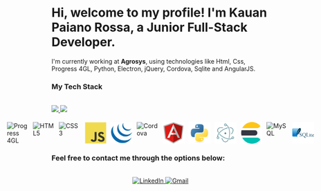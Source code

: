 <h1>Hi, welcome to my profile! I'm Kauan Paiano Rossa, a Junior Full-Stack Developer.</h1>

<p>
  I'm currently working at <strong>Agrosys</strong>, using technologies like Html, Css, Progress 4GL, Python, Electron, jQuery, Cordova, Sqlite and AngularJS.
</p>

<h3>My Tech Stack</h3>
<br>
<div>
    <a href="https://github.com/KauanRossa">
      <img height="180em" src="https://github-readme-stats.vercel.app/api?username=KauanRossa&show_icons=true&theme=prussian">
      <img height="180em" src="https://github-readme-stats.vercel.app/api/top-langs/?username=KauanRossa&layout=compact&theme=prussian">
    </a>
    <br>
    <div style="display: flex; justify-content: center; align-center: center; gap: 10px;margin-top: 20px;">
        <img src="https://chriscamicas.gallerycdn.vsassets.io/extensions/chriscamicas/openedge-abl/1.2.0/1587754986999/Microsoft.VisualStudio.Services.Icons.Default" width="50" height="50" alt="Progress 4GL"/>
        <img src="https://cdn.jsdelivr.net/gh/devicons/devicon/icons/html5/html5-original.svg" width="50" height="50" alt="HTML5"/>
        <img src="https://cdn.jsdelivr.net/gh/devicons/devicon/icons/css3/css3-original-wordmark.svg" width="50" height="50" alt="CSS3"/>
        <img src="https://github.com/devicons/devicon/blob/master/icons/javascript/javascript-original.svg" width="50" height="50" alt="JavaScript"/>
        <img src="https://github.com/devicons/devicon/blob/master/icons/jquery/jquery-original.svg" width="50" height="50" alt="jQuery"/>
        <img src="https://cordova.apache.org/static/img/cordova_256.png" width="50" height="50" alt="Cordova"/>
        <img src="https://github.com/devicons/devicon/blob/master/icons/angularjs/angularjs-original.svg" width="50" height="50" alt="AngularJS"/>
        <img src="https://github.com/devicons/devicon/blob/master/icons/python/python-original.svg" width="50" height="50" alt="Python"/>
        <img src="https://github.com/devicons/devicon/blob/master/icons/electron/electron-original.svg" width="50" height="50" alt="Electron"/>
        <img src="https://github.com/devicons/devicon/blob/master/icons/elasticsearch/elasticsearch-original.svg" width="50" height="50" alt="Elasticsearch"/>
        <img src="https://cdn.jsdelivr.net/gh/devicons/devicon/icons/mysql/mysql-original-wordmark.svg" width="50" height="50" alt="MySQL"/>
        <img src="https://github.com/devicons/devicon/blob/master/icons/sqlite/sqlite-original-wordmark.svg" width="50" height="50" alt="SQLite"/>
    </div>
    <h3>Feel free to contact me through the options below:</h3>
    <br>
    <div align="center">
        <a href="https://www.linkedin.com/in/kauan-paiano-rossa-845802269/">
            <img src="https://img.shields.io/badge/LinkedIn-0077B5?style=for-the-badge&logo=linkedin&logoColor=white" alt="LinkedIn">
        </a>
        <a href="mailto:kauanprog@gmail.com">
            <img src="https://img.shields.io/badge/Gmail-D14836?style=for-the-badge&logo=gmail&logoColor=white" alt="Gmail">
        </a>
    </div>
</div>
